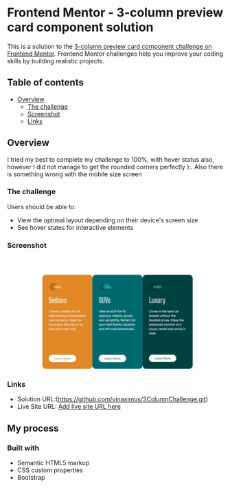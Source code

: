 # Frontend Mentor - 3-column preview card component solution

This is a solution to the [3-column preview card component challenge on Frontend Mentor](https://www.frontendmentor.io/challenges/3column-preview-card-component-pH92eAR2-). Frontend Mentor challenges help you improve your coding skills by building realistic projects. 

## Table of contents

- [Overview](#overview)
  - [The challenge](#the-challenge)
  - [Screenshot](#screenshot)
  - [Links](#links)




## Overview
I tried my best to complete my challenge to 100%, with hover status also,  however I did not manage to get the rounded corners perfectly ):. Also there is something wrong with the mobile size screen

### The challenge

Users should be able to:

- View the optimal layout depending on their device's screen size
- See hover states for interactive elements

### Screenshot

![Screenshot](Screenshot.jpg)



### Links

- Solution URL:(https://github.com/vinaximus/3ColumnChallenge.git)
- Live Site URL: [Add live site URL here](https://your-live-site-url.com)

## My process

### Built with

- Semantic HTML5 markup
- CSS custom properties
- Bootstrap

